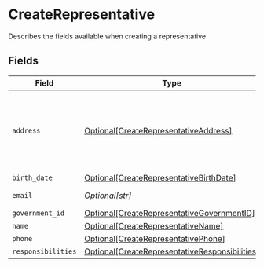 # CreateRepresentative

Describes the fields available when creating a representative


## Fields

| Field                                                                                                         | Type                                                                                                          | Required                                                                                                      | Description                                                                                                   | Example                                                                                                       |
| ------------------------------------------------------------------------------------------------------------- | ------------------------------------------------------------------------------------------------------------- | ------------------------------------------------------------------------------------------------------------- | ------------------------------------------------------------------------------------------------------------- | ------------------------------------------------------------------------------------------------------------- |
| `address`                                                                                                     | [Optional[CreateRepresentativeAddress]](../../models/shared/createrepresentativeaddress.md)                   | :heavy_minus_sign:                                                                                            | Residential address for an individual. Business addresses not accepted.                                       |                                                                                                               |
| `birth_date`                                                                                                  | [Optional[CreateRepresentativeBirthDate]](../../models/shared/createrepresentativebirthdate.md)               | :heavy_minus_sign:                                                                                            | N/A                                                                                                           |                                                                                                               |
| `email`                                                                                                       | *Optional[str]*                                                                                               | :heavy_minus_sign:                                                                                            | Email Address                                                                                                 | amanda@classbooker.dev                                                                                        |
| `government_id`                                                                                               | [Optional[CreateRepresentativeGovernmentID]](../../models/shared/createrepresentativegovernmentid.md)         | :heavy_minus_sign:                                                                                            | N/A                                                                                                           |                                                                                                               |
| `name`                                                                                                        | [Optional[CreateRepresentativeName]](../../models/shared/createrepresentativename.md)                         | :heavy_minus_sign:                                                                                            | N/A                                                                                                           |                                                                                                               |
| `phone`                                                                                                       | [Optional[CreateRepresentativePhone]](../../models/shared/createrepresentativephone.md)                       | :heavy_minus_sign:                                                                                            | N/A                                                                                                           |                                                                                                               |
| `responsibilities`                                                                                            | [Optional[CreateRepresentativeResponsibilities]](../../models/shared/createrepresentativeresponsibilities.md) | :heavy_minus_sign:                                                                                            | N/A                                                                                                           |                                                                                                               |